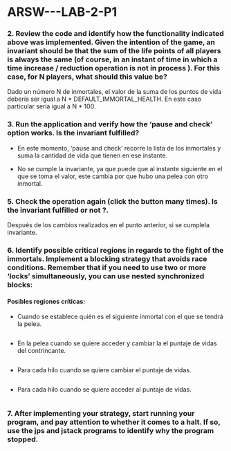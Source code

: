 # ARSW---LAB-2-P1

### 2. Review the code and identify how the functionality indicated above was implemented. Given the intention of the game, an invariant should be that the sum of the life points of all players is always the same (of course, in an instant of time in which a time increase / reduction operation is not in process ). For this case, for N players, what should this value be?

Dado un número N de inmortales, el valor de la suma de los puntos de vida debería ser igual a N * DEFAULT_IMMORTAL_HEALTH. En este caso particular sería igual a N * 100.

### 3. Run the application and verify how the ‘pause and check’ option works. Is the invariant fulfilled?

- En este momento, ‘pause and check’ recorre la lista de los inmortales y suma la cantidad de vida que tienen en ese instante.

- No se cumple la invariante, ya que puede que al instante siguiente en el que se toma el valor, este cambia por que hubo una pelea con otro inmortal.

### 5. Check the operation again (click the button many times). Is the invariant fulfilled or not ?.

Después de los cambios realizados en el punto anterior, si se cumplela invariante.

### 6. Identify possible critical regions in regards to the fight of the immortals. Implement a blocking strategy that avoids race conditions. Remember that if you need to use two or more ‘locks’ simultaneously, you can use nested synchronized blocks:

#### Posibles regiones críticas:

- Cuando se establece quién es el siguiente inmortal con el que se tendrá la pelea.

![]()

- En la pelea cuando se quiere acceder y cambiar la el puntaje de vidas del contrincante.

![]()

- Para cada hilo cuando se quiere cambiar el puntaje de vidas.

![]()

- Para cada hilo cuando se quiere acceder al puntaje de vidas.

![]()

### 7. After implementing your strategy, start running your program, and pay attention to whether it comes to a halt. If so, use the jps and jstack programs to identify why the program stopped.








